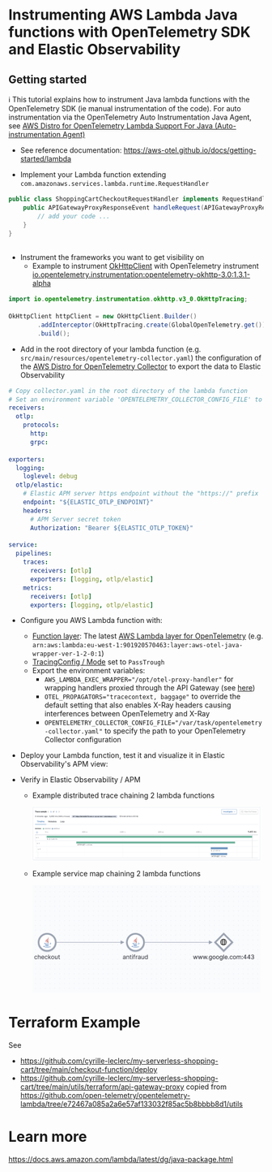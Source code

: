 # Instrumenting AWS Lambda Java functions with OpenTelemetry SDK and Elastic Observability

## Getting started

ℹ️ This tutorial explains how to instrument Java lambda functions with the OpenTelemetry SDK (ie manual instrumentation of the code). For auto instrumentation via the OpenTelemetry Auto Instrumentation Java Agent, see [AWS Distro for OpenTelemetry Lambda Support For Java (Auto-instrumentation Agent)](https://aws-otel.github.io/docs/getting-started/lambda/lambda-java-auto-instr)

* See reference documentation: https://aws-otel.github.io/docs/getting-started/lambda

* Implement your Lambda function extending `com.amazonaws.services.lambda.runtime.RequestHandler`

````java
public class ShoppingCartCheckoutRequestHandler implements RequestHandler<APIGatewayProxyRequestEvent, APIGatewayProxyResponseEvent> {
    public APIGatewayProxyResponseEvent handleRequest(APIGatewayProxyRequestEvent event, Context context) {
        // add your code ...
    }
}
    
````

* Instrument the frameworks you want to get visibility on
   * Example to instrument [OkHttpClient](https://square.github.io/okhttp/4.x/okhttp/okhttp3/-ok-http-client/) with OpenTelemetry instrument [io.opentelemetry.instrumentation:opentelemetry-okhttp-3.0:1.3.1-alpha](https://search.maven.org/artifact/io.opentelemetry.instrumentation/opentelemetry-okhttp-3.0/1.3.1-alpha/jar)
````java
import io.opentelemetry.instrumentation.okhttp.v3_0.OkHttpTracing;

OkHttpClient httpClient = new OkHttpClient.Builder()
        .addInterceptor(OkHttpTracing.create(GlobalOpenTelemetry.get()).newInterceptor())
        .build();
````

* Add in the root directory of your lambda function (e.g. `src/main/resources/opentelemetry-collector.yaml`) the configuration of the [AWS Distro for OpenTelemetry Collector](https://github.com/aws-observability/aws-otel-collector) to export the data to Elastic Observability

```yaml
# Copy collector.yaml in the root directory of the lambda function
# Set an environment variable 'OPENTELEMETRY_COLLECTOR_CONFIG_FILE' to '/var/task/opentelemetry-collector.yaml'
receivers:
  otlp:
    protocols:
      http:
      grpc:

exporters:
  logging:
    loglevel: debug
  otlp/elastic:
    # Elastic APM server https endpoint without the "https://" prefix
    endpoint: "${ELASTIC_OTLP_ENDPOINT}"
    headers:
      # APM Server secret token
      Authorization: "Bearer ${ELASTIC_OTLP_TOKEN}"

service:
  pipelines:
    traces:
      receivers: [otlp]
      exporters: [logging, otlp/elastic]
    metrics:
      receivers: [otlp]
      exporters: [logging, otlp/elastic]
```

* Configure you AWS Lambda function with:
   * [Function layer](https://docs.aws.amazon.com/lambda/latest/dg/API_Layer.html): The latest [AWS Lambda layer for OpenTelemetry](https://aws-otel.github.io/docs/getting-started/lambda/lambda-java)  (e.g. `arn:aws:lambda:eu-west-1:901920570463:layer:aws-otel-java-wrapper-ver-1-2-0:1`)
   * [TracingConfig / Mode](https://docs.aws.amazon.com/lambda/latest/dg/API_TracingConfig.html) set to `PassTrough`
   * Export the environment variables:
      * `AWS_LAMBDA_EXEC_WRAPPER="/opt/otel-proxy-handler"` for wrapping handlers proxied through the API Gateway (see [here](https://aws-otel.github.io/docs/getting-started/lambda/lambda-java#enable-auto-instrumentation-for-your-lambda-function)) 
      * `OTEL_PROPAGATORS="tracecontext, baggage"` to override the default setting that also enables X-Ray headers causing interferences between OpenTelemetry and X-Ray
      * `OPENTELEMETRY_COLLECTOR_CONFIG_FILE="/var/task/opentelemetry-collector.yaml"` to specify the path to your OpenTelemetry Collector configuration

* Deploy your Lambda function, test it and visualize it in Elastic Observability's APM view:
* Verify in Elastic Observability / APM
    * Example distributed trace chaining 2 lambda functions 
    
      <img width="450px" src="https://raw.githubusercontent.com/cyrille-leclerc/my-serverless-shopping-cart/main/docs/images/elastic-observability-apm-trace-aws-lambda-java-functions.png" />
   * Example service map chaining 2 lambda functions
   
     <img width="450px" src="https://raw.githubusercontent.com/cyrille-leclerc/my-serverless-shopping-cart/main/docs/images/elastic-observability-apm-service-map-aws-lambda-java-functions.png" />

# Terraform Example

See 
* https://github.com/cyrille-leclerc/my-serverless-shopping-cart/tree/main/checkout-function/deploy
* https://github.com/cyrille-leclerc/my-serverless-shopping-cart/tree/main/utils/terraform/api-gateway-proxy copied from https://github.com/open-telemetry/opentelemetry-lambda/tree/e72467a085a2a6e57af133032f85ac5b8bbbb8d1/utils

# Learn more

https://docs.aws.amazon.com/lambda/latest/dg/java-package.html
